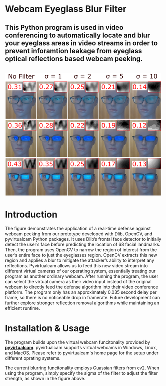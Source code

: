 # Webcam Eyeglass Blur Filter

## This Python program is used in video conferencing to automatically locate and blur your eyeglass areas in video streams in order to prevent inforamtion leakage from eyeglass optical reflections based webcam peeking.    
  


<br/>  

<img src="resources/filter.png" width="500">


# Introduction
The figure demonstrates the application of a real-time defense against webcam peeking from our prototype developed with Dlib, OpenCV, and pyvirtualcam Python packages. It uses Dlib’s frontal face detector to initially detect the user’s face before predicting the location of 68 facial landmarks. Then, the program uses OpenCV to narrow the region of interest from the user’s entire face to just the eyeglasses region. OpenCV extracts this new region and applies a blur to mitigate the attacker’s ability to interpret any reflections. Pyvirtualcam allows us to feed this new video stream into different virtual cameras of our operating system, essentially treating our program as another ordinary webcam. After running the program, the user can select the virtual camera as their video input instead of the original webcam to directly feed the defense algorithm into their video conference platform. The program only has an approximately 0.035 second delay per frame, so there is no noticeable drop in framerate. Future development can further explore stronger reflection removal algorithms while maintaining an efficient runtime. 

# Installation & Usage

The program builds upon the virtual webcam funcitonality provided by [**pyvirtualcam**](https://github.com/letmaik/pyvirtualcam). pyvirtualcam supports virtual webcams in Windows, Linux, and MacOS. Please refer to pyvirtualcam's home page for the setup under different oprating systems. 

The current blurring funcitonality employs Guassian filters from cv2. When using the program, simply specify the sigma of the filter to adjust the filter strength, as shown in the figure above. 



